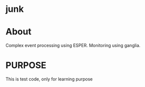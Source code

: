 junk
====

About
=====
Complex event processing using ESPER. Monitoring using ganglia.

PURPOSE
====
This is test code, only for learning purpose 



